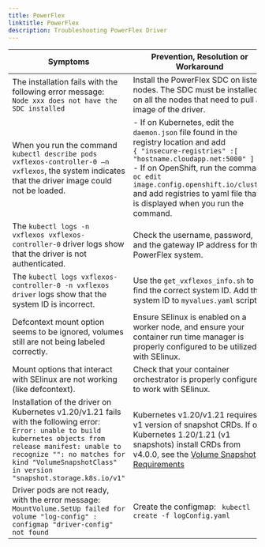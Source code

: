 ```yaml
---
title: PowerFlex 
linktitle: PowerFlex 
description: Troubleshooting PowerFlex Driver
---
```


| Symptoms | Prevention, Resolution or Workaround |
|------------|--------------|
| The installation fails with the following error message: <br />```Node xxx does not have the SDC installed```| Install the PowerFlex SDC on listed nodes. The SDC must be installed on all the nodes that need to pull an image of the driver. |
| When you run the command `kubectl describe pods vxflexos-controller-0 –n vxflexos`, the system indicates that the driver image could not be loaded. | - If on Kubernetes, edit the `daemon.json` file found in the registry location and add <br />```{ "insecure-registries" :[ "hostname.cloudapp.net:5000" ] }```<br />- If on OpenShift, run the command `oc edit image.config.openshift.io/cluster` and add registries to yaml file that is displayed when you run the command.|
|The `kubectl logs -n vxflexos vxflexos-controller-0` driver logs show that the driver is not authenticated.| Check the username, password, and the gateway IP address for the PowerFlex system.|
|The `kubectl logs vxflexos-controller-0 -n vxflexos driver` logs show that the system ID is incorrect.| Use the `get_vxflexos_info.sh` to find the correct system ID. Add the system ID to `myvalues.yaml` script.|
|Defcontext mount option seems to be ignored, volumes still are not being labeled correctly.|Ensure SElinux is enabled on a worker node, and ensure your container run time manager is properly configured to be utilized with SElinux.|
|Mount options that interact with SElinux are not working (like defcontext).|Check that your container orchestrator is properly configured to work with SElinux.|
|Installation of the driver on Kubernetes v1.20/v1.21 fails with the following error: <br />```Error: unable to build kubernetes objects from release manifest: unable to recognize "": no matches for kind "VolumeSnapshotClass" in version "snapshot.storage.k8s.io/v1"```|Kubernetes v1.20/v1.21 requires v1 version of snapshot CRDs.  If on Kubernetes 1.20/1.21 (v1 snapshots) install CRDs from v4.0.0, see the [Volume Snapshot Requirements](../../installation/helm/powerflex/#optional-volume-snapshot-requirements)|
|Driver pods are not ready, with the error message: `MountVolume.SetUp failed for volume "log-config" : configmap "driver-config" not found` |Create the configmap: ` kubectl create -f logConfig.yaml`|
